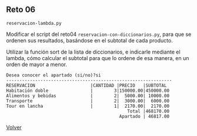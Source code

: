 ## Reto 06 

`reservacion-lambda.py`

Modificar el script del reto04 `reservacion-con-diccionarios.py`, para que se ordenen sus resultados, basándose en el subtotal de cada producto.

Utilizar la función sort de la lista de diccionarios, e indicarle mediante el lambda, cómo calcular el subtotal para que lo ordene de esa manera, en un orden de mayor a menor.

```
Desea conocer el apartado (si/no)?si
---------------------------------------------------------------
RESERVACION                     |CANTIDAD |PRECIO   |SUBTOTAL 
Habitación doble                |        3|150000.00|450000.00
Alimentos y bebidas             |        2|  5000.00| 10000.00
Transporte                      |        2|  3000.00|  6000.00
Tour en lancha                  |        1|  2170.00|  2170.00
                                              Total |468170.00
                                           Apartado | 46817.00
```


[Volver](../readme.md)
